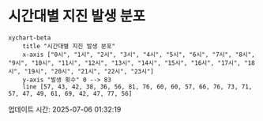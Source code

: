 # 시간대별 지진 발생 분포

```mermaid
xychart-beta
    title "시간대별 지진 발생 분포"
    x-axis ["0시", "1시", "2시", "3시", "4시", "5시", "6시", "7시", "8시", "9시", "10시", "11시", "12시", "13시", "14시", "15시", "16시", "17시", "18시", "19시", "20시", "21시", "22시", "23시"]
    y-axis "발생 횟수" 0 --> 83
    line [57, 43, 42, 38, 36, 56, 81, 76, 60, 60, 57, 66, 76, 73, 71, 57, 47, 49, 61, 69, 42, 47, 77, 56]
```

업데이트 시간: 2025-07-06 01:32:19
